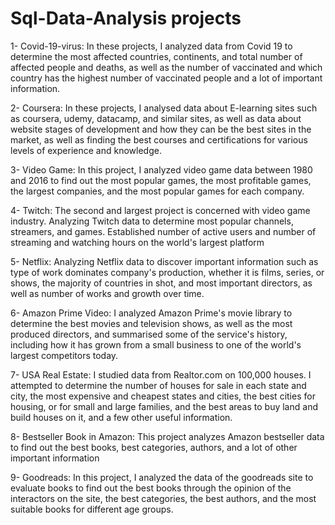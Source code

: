 # Sql-Data-Analysis projects

1- Covid-19-virus: In these projects, I analyzed data from Covid 19 to determine the most affected countries, continents, and total number of affected people and deaths, as well as the number of vaccinated and which country has the highest number of vaccinated people and a lot of important information.
<br />

2- Coursera: In these projects, I analysed data about E-learning sites such as coursera, udemy, datacamp, and similar sites, as well as data about website stages of development and how they can be the best sites in the market, as well as finding the best courses and certifications for various levels of experience and knowledge.
<br />

3- Video Game: In this project, I analyzed video game data between 1980 and 2016 to find out the most popular games, the most profitable games, the largest companies, and the most popular games for each company.
<br />

4- Twitch:
The second and largest project is concerned with video game industry. 
Analyzing Twitch data to determine most popular channels, streamers, and games. Established number of active users and number of streaming and watching hours on the world's largest platform
<br />

5- Netflix: Analyzing Netflix data to discover important information such as type of work dominates company's production, whether it is films, series, or shows, the majority of countries in shot, and most important directors, as well as number of works and growth over time.
<br />

6- Amazon Prime Video: I analyzed Amazon Prime's movie library to determine the best movies and television shows, as well as the most produced directors, and summarised some of the service's history, including how it has grown from a small business to one of the world's largest competitors today.
<br />

7- USA Real Estate: I studied data from Realtor.com on 100,000 houses. I attempted to determine the number of houses for sale in each state and city, the most expensive and cheapest states and cities, the best cities for housing, or for small and large families, and the best areas to buy land and build houses on it, and a few other useful information.
<br />

8- Bestseller Book in Amazon: This project analyzes Amazon bestseller data to find out the best books, best categories, authors, and a lot of other important information
<br />

9- Goodreads: In this project, I analyzed the data of the goodreads site to evaluate books to find out the best books through the opinion of the interactors on the site, the best categories, the best authors, and the most suitable books for different age groups.
<br />



